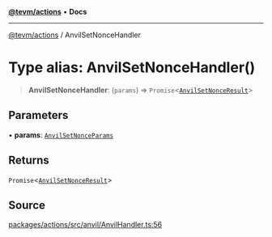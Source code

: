 [**@tevm/actions**](../README.md) • **Docs**

***

[@tevm/actions](../globals.md) / AnvilSetNonceHandler

# Type alias: AnvilSetNonceHandler()

> **AnvilSetNonceHandler**: (`params`) => `Promise`\<[`AnvilSetNonceResult`](AnvilSetNonceResult.md)\>

## Parameters

• **params**: [`AnvilSetNonceParams`](AnvilSetNonceParams.md)

## Returns

`Promise`\<[`AnvilSetNonceResult`](AnvilSetNonceResult.md)\>

## Source

[packages/actions/src/anvil/AnvilHandler.ts:56](https://github.com/evmts/tevm-monorepo/blob/main/packages/actions/src/anvil/AnvilHandler.ts#L56)
